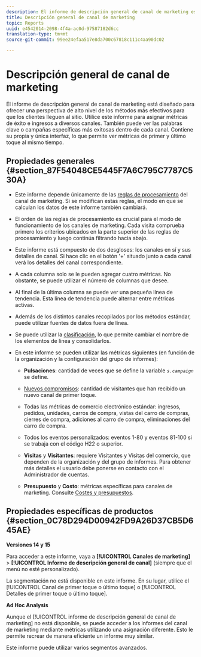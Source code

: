 ```yaml
---
description: El informe de descripción general de canal de marketing está diseñado para ofrecer una perspectiva de alto nivel de los métodos más efectivos para que los clientes lleguen al sitio. Utilice este informe para asignar métricas de éxito e ingresos a diversos canales. También puede ver las palabras clave o campañas específicas más exitosas dentro de cada canal. Contiene su propia y única interfaz, lo que permite ver métricas de primer y último toque al mismo tiempo.
title: Descripción general de canal de marketing
topic: Reports
uuid: e4542014-2098-4f4a-ac0d-97587182d6cc
translation-type: tm+mt
source-git-commit: 99ee24efaa517e8da700c67818c111c4aa90dc02

---
```



# Descripción general de canal de marketing

El informe de descripción general de canal de marketing está diseñado para ofrecer una perspectiva de alto nivel de los métodos más efectivos para que los clientes lleguen al sitio. Utilice este informe para asignar métricas de éxito e ingresos a diversos canales. También puede ver las palabras clave o campañas específicas más exitosas dentro de cada canal. Contiene su propia y única interfaz, lo que permite ver métricas de primer y último toque al mismo tiempo.

## Propiedades generales {#section_87F54048CE5445F7A6C795C7787C530A}

* Este informe depende únicamente de las [reglas de procesamiento](https://marketing.adobe.com/resources/help/en_US/mchannel/c_channels_rules.html) del canal de marketing. Si se modifican estas reglas, el modo en que se calculan los datos de este informe también cambiará.
* El orden de las reglas de procesamiento es crucial para el modo de funcionamiento de los canales de marketing. Cada visita comprueba primero los criterios ubicados en la parte superior de las reglas de procesamiento y luego continúa filtrando hacia abajo.
* Este informe está compuesto de dos desgloses: los canales en sí y sus detalles de canal. Si hace clic en el botón '+' situado junto a cada canal verá los detalles del canal correspondiente.
* A cada columna solo se le pueden agregar cuatro métricas. No obstante, se puede utilizar el número de columnas que desee.
* Al final de la última columna se puede ver una pequeña línea de tendencia. Esta línea de tendencia puede alternar entre métricas activas.
* Además de los distintos canales recopilados por los métodos estándar, puede utilizar fuentes de datos fuera de línea.
* Se puede utilizar la [clasificación](https://marketing.adobe.com/resources/help/en_US/mchannel/t_classifications.html), lo que permite cambiar el nombre de los elementos de línea y consolidarlos.
* En este informe se pueden utilizar las métricas siguientes (en función de la organización y la configuración del grupo de informes):

   * **Pulsaciones**: cantidad de veces que se define la variable  *`s.campaign`* se define.

   * [Nuevos compromisos](https://marketing.adobe.com/resources/help/en_US/mchannel/t_visitor_engagement.html): cantidad de visitantes que han recibido un nuevo canal de primer toque.
   * Todas las métricas de comercio electrónico estándar: ingresos, pedidos, unidades, carros de compra, vistas del carro de compras, cierres de compra, adiciones al carro de compra, eliminaciones del carro de compra.
   * Todos los eventos personalizados: eventos 1-80 y eventos 81-100 si se trabaja con el código H22 o superior.
   * **Visitas** y **Visitantes**: requiere Visitantes y Visitas del comercio, que dependen de la organización y del grupo de informes. Para obtener más detalles el usuario debe ponerse en contacto con el Administrador de cuentas.

   * **Presupuesto** y **Costo**: métricas específicas para canales de marketing. Consulte [Costes y presupuestos](https://marketing.adobe.com/resources/help/en_US/mchannel/c_overview_budget.html).

## Propiedades específicas de productos  {#section_0C78D294D00942FD9A26D37CB5D645AE}

**Versiones 14 y 15**

Para acceder a este informe, vaya a **[!UICONTROL Canales de marketing]** &gt; **[!UICONTROL Informe de descripción general de canal]** (siempre que el menú no esté personalizado).

La segmentación no está disponible en este informe. En su lugar, utilice el [!UICONTROL Canal de primer toque o último toque] o [!UICONTROL Detalles de primer toque o último toque].

**Ad Hoc Analysis**

Aunque el [!UICONTROL informe de descripción general de canal de marketing] no está disponible, se puede acceder a los informes del canal de marketing mediante métricas utilizando una asignación diferente. Esto le permite recrear de manera eficiente un informe muy similar.

Este informe puede utilizar varios segmentos avanzados.
